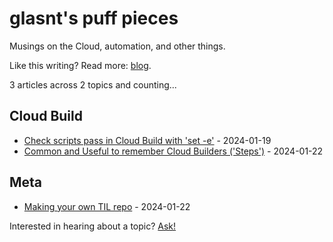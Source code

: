 # glasnt's puff pieces

Musings on the Cloud, automation, and other things. 

Like this writing? Read more: [blog](https://glasnt.com/blog). 

<!-- index starts -->
3 articles across 2 topics and counting...

## Cloud Build

* [Check scripts pass in Cloud Build with 'set -e'](https://github.com/glasnt/puff/blob/latest/cloud_build/check_scripts_pass.md) - 2024-01-19
* [Common and Useful to remember Cloud Builders ('Steps')](https://github.com/glasnt/puff/blob/latest/cloud_build/common_step_builders.md) - 2024-01-22

## Meta

* [Making your own TIL repo](https://github.com/glasnt/puff/blob/latest/meta/til_repo.md) - 2024-01-22
<!-- index ends -->


Interested in hearing about a topic? [Ask!](https://github.com/glasnt/puff/issues/new)